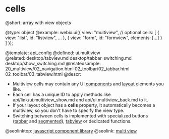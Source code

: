 cells
=============

@short:
	array with view objects

@type: object
@example:
webix.ui({
    view: "multiview",  // optional
    cells: [
        { view: "list", id: "listview", ... },
        { view: "form", id: "formview", elements: [...] }
    ]
});

@template:	api_config
@defined:	ui.multiview	
@related:
    desktop/tabview.md
    desktop/tabbar_switching.md
    desktop/show_switching.md
@relatedsample:
    20_multiview/02_navigation.html
    02_toolbar/02_tabbar.html
    02_toolbar/03_tabview.html
@descr:

- Multiview cells may contain any UI [components](desktop/components.md) and [layout](desktop/layout.md) elements you like. 
- Each cell has a unique ID to apply methods like api/link/ui.multiview_show.md and api/ui.multiview_back.md to it. 
- If your layout object has a **cells** property, it automatically becomes a multiview, so you don't have to specify the view type.
- Switching between cells is implemented with specialized buttons ([tabbar](desktop/tabbar.md) and [segmented](desktop/segmented.md)), [tabview](desktop/tabview.md) or 
dedicated functions. 


@seolinktop: [javascript component library](https://webix.com)
@seolink: [multi view](https://webix.com/widget/multiview/)
